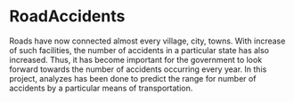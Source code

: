# RoadAccidents
Roads have now connected almost every village, city, towns. With increase of such facilities, the number of accidents in a particular state has also increased. Thus, it has become important for the government to look forward towards the number of accidents occurring every year. In this project, analyzes has been done to predict  the range for number of accidents by a particular means of transportation. 
